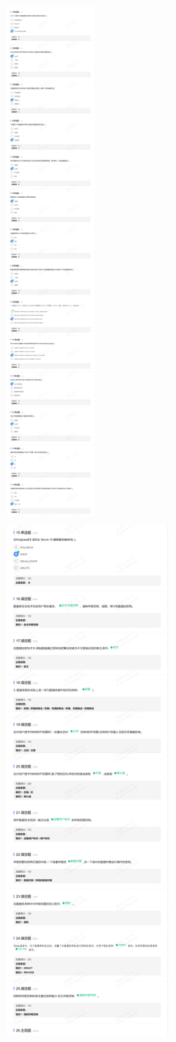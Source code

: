 ![image-20221225110130211](第四章.assets/image-20221225110130211.png)

![image-20221225110225185](第四章.assets/image-20221225110225185.png)


